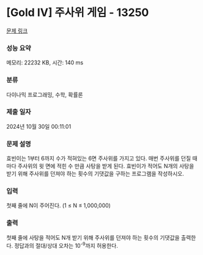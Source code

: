 # [Gold IV] 주사위 게임 - 13250 

[문제 링크](https://www.acmicpc.net/problem/13250) 

### 성능 요약

메모리: 22232 KB, 시간: 140 ms

### 분류

다이나믹 프로그래밍, 수학, 확률론

### 제출 일자

2024년 10월 30일 00:11:01

### 문제 설명

<p>효빈이는 1부터 6까지 수가 적혀있는 6면 주사위를 가지고 있다. 매번 주사위를 던질 때마다 주사위의 윗 면에 적힌 수 만큼 사탕을 받게 된다. 효빈이가 적어도 N개의 사탕을 받기 위해 주사위를 던져야 하는 횟수의 기댓값을 구하는 프로그램을 작성하시오.</p>

### 입력 

 <p>첫째 줄에 N이 주어진다. (1 ≤ N ≤ 1,000,000)</p>

### 출력 

 <p>첫째 줄에 사탕을 적어도 N개 받기 위해 주사위를 던져야 하는 횟수의 기댓값을 출력한다. 정답과의 절대/상대 오차는 10<sup>-9</sup>까지 허용한다.</p>

